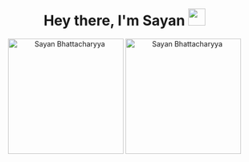 
<h1 align="center"> Hey there, I'm Sayan <img src="https://raw.githubusercontent.com/MartinHeinz/MartinHeinz/master/wave.gif" width="34px"></h1>

<div align="center">
  <img src="https://github-readme-stats.vercel.app/api?username=Sayan3990&theme=chartreuse-dark&show_icons=true&hide_border=true" alt ="Sayan Bhattacharyya" height="230px">
  <img src="https://github-readme-stats.vercel.app/api/top-langs/?username=Sayan3990&hide_border=true&theme=chartreuse-dark&show_icons=true&" alt ="Sayan Bhattacharyya" height="230px">
</div>
